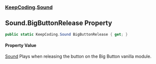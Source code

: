 ### [KeepCoding](KeepCoding.md 'KeepCoding').[Sound](KeepCoding_Sound.md 'KeepCoding.Sound')
## Sound.BigButtonRelease Property
```csharp
public static KeepCoding.Sound BigButtonRelease { get; }
```
#### Property Value
[Sound](KeepCoding_Sound.md 'KeepCoding.Sound')
Plays when releasing the button on the Big Button vanilla module.  
